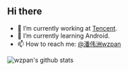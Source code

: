 ## Hi there

- 🔭 I’m currently working at [Tencent](https://tencent.com/).
- 🌱 I’m currently learning Android.
- 📫 How to reach me: [@潘伟洲wzpan](https://weibo.com/weizhoupan)

![wzpan's github stats](https://github-readme-stats.vercel.app/api?username=wzpan&show_icons=true)
